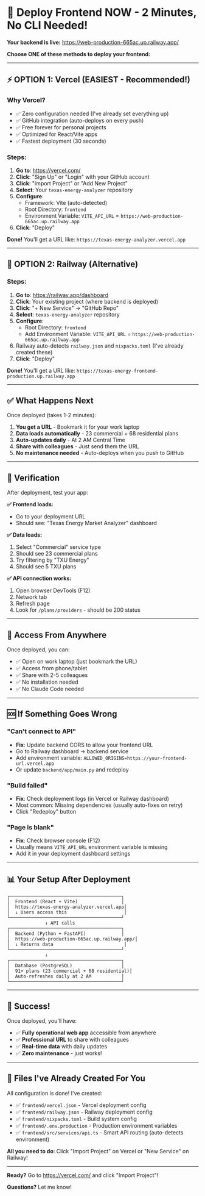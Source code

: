 # 🚀 Deploy Frontend NOW - 2 Minutes, No CLI Needed!

**Your backend is live:** https://web-production-665ac.up.railway.app/

**Choose ONE of these methods to deploy your frontend:**

---

## ⚡ OPTION 1: Vercel (EASIEST - Recommended!)

### Why Vercel?
- ✅ Zero configuration needed (I've already set everything up)
- ✅ GitHub integration (auto-deploys on every push)
- ✅ Free forever for personal projects
- ✅ Optimized for React/Vite apps
- ✅ Fastest deployment (30 seconds)

### Steps:
1. **Go to**: https://vercel.com/
2. **Click**: "Sign Up" or "Login" with your GitHub account
3. **Click**: "Import Project" or "Add New Project"
4. **Select**: Your `texas-energy-analyzer` repository
5. **Configure**:
   - Framework: Vite (auto-detected)
   - Root Directory: `frontend`
   - Environment Variable: `VITE_API_URL` = `https://web-production-665ac.up.railway.app`
6. **Click**: "Deploy"

**Done!** You'll get a URL like: `https://texas-energy-analyzer.vercel.app`

---

## 🚆 OPTION 2: Railway (Alternative)

### Steps:
1. **Go to**: https://railway.app/dashboard
2. **Click**: Your existing project (where backend is deployed)
3. **Click**: "+ New Service" → "GitHub Repo"
4. **Select**: `texas-energy-analyzer` repository
5. **Configure**:
   - Root Directory: `frontend`
   - Add Environment Variable: `VITE_API_URL` = `https://web-production-665ac.up.railway.app`
6. Railway auto-detects `railway.json` and `nixpacks.toml` (I've already created these)
7. **Click**: "Deploy"

**Done!** You'll get a URL like: `https://texas-energy-frontend-production.up.railway.app`

---

## ✅ What Happens Next

Once deployed (takes 1-2 minutes):

1. **You get a URL** - Bookmark it for your work laptop
2. **Data loads automatically** - 23 commercial + 68 residential plans
3. **Auto-updates daily** - At 2 AM Central Time
4. **Share with colleagues** - Just send them the URL
5. **No maintenance needed** - Auto-deploys when you push to GitHub

---

## 🔧 Verification

After deployment, test your app:

**✅ Frontend loads:**
- Go to your deployment URL
- Should see: "Texas Energy Market Analyzer" dashboard

**✅ Data loads:**
1. Select "Commercial" service type
2. Should see 23 commercial plans
3. Try filtering by "TXU Energy"
4. Should see 5 TXU plans

**✅ API connection works:**
1. Open browser DevTools (F12)
2. Network tab
3. Refresh page
4. Look for `/plans/providers` - should be 200 status

---

## 📱 Access From Anywhere

Once deployed, you can:
- ✅ Open on work laptop (just bookmark the URL)
- ✅ Access from phone/tablet
- ✅ Share with 2-5 colleagues
- ✅ No installation needed
- ✅ No Claude Code needed

---

## 🆘 If Something Goes Wrong

### "Can't connect to API"
- **Fix**: Update backend CORS to allow your frontend URL
- Go to Railway dashboard → backend service
- Add environment variable: `ALLOWED_ORIGINS=https://your-frontend-url.vercel.app`
- Or update `backend/app/main.py` and redeploy

### "Build failed"
- **Fix**: Check deployment logs (in Vercel or Railway dashboard)
- Most common: Missing dependencies (usually auto-fixes on retry)
- Click "Redeploy" button

### "Page is blank"
- **Fix**: Check browser console (F12)
- Usually means `VITE_API_URL` environment variable is missing
- Add it in your deployment dashboard settings

---

## 📊 Your Setup After Deployment

```
┌─────────────────────────────────────────┐
│  Frontend (React + Vite)                │
│  https://texas-energy-analyzer.vercel.app│
│  ↓ Users access this                     │
└─────────────────────────────────────────┘
              ↓ API calls
┌─────────────────────────────────────────┐
│  Backend (Python + FastAPI)             │
│  https://web-production-665ac.up.railway.app/│
│  ↓ Returns data                          │
└─────────────────────────────────────────┘
              ↓
┌─────────────────────────────────────────┐
│  Database (PostgreSQL)                  │
│  91+ plans (23 commercial + 68 residential)│
│  Auto-refreshes daily at 2 AM           │
└─────────────────────────────────────────┘
```

---

## 🎉 Success!

Once deployed, you'll have:
- ✅ **Fully operational web app** accessible from anywhere
- ✅ **Professional URL** to share with colleagues
- ✅ **Real-time data** with daily updates
- ✅ **Zero maintenance** - just works!

---

## 🚀 Files I've Already Created For You

All configuration is done! I've created:
- ✅ `frontend/vercel.json` - Vercel deployment config
- ✅ `frontend/railway.json` - Railway deployment config
- ✅ `frontend/nixpacks.toml` - Build system config
- ✅ `frontend/.env.production` - Production environment variables
- ✅ `frontend/src/services/api.ts` - Smart API routing (auto-detects environment)

**All you need to do**: Click "Import Project" on Vercel or "New Service" on Railway!

---

**Ready?** Go to https://vercel.com/ and click "Import Project"!

**Questions?** Let me know!
